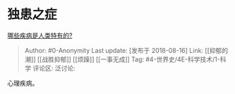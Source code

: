 # 独患之症
[哪些疾病是人类特有的?](https://www.zhihu.com/question/290517927/answer/470645570)

> Author: #0-Anonymity
> Last update: [发布于 2018-08-16]
> Link: [[抑郁的潮]] [[战胜抑郁]] [[烦躁]] [[一事无成]]
> Tag: #4-世界史/4E-科学技术/1-科学
> 评论区:
> 泛讨论:

心理疾病。
